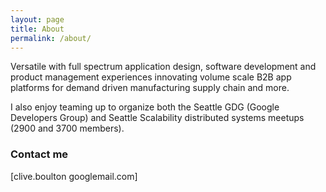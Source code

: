 ```yaml
---
layout: page
title: About
permalink: /about/
---
```


Versatile with full spectrum application design, software development and product management experiences innovating volume scale B2B app platforms for demand driven manufacturing supply chain and more.    

I also enjoy teaming up to organize both the Seattle GDG (Google Developers Group) and Seattle Scalability distributed systems meetups (2900 and 3700 members).

### Contact me

[clive.boulton googlemail.com]
